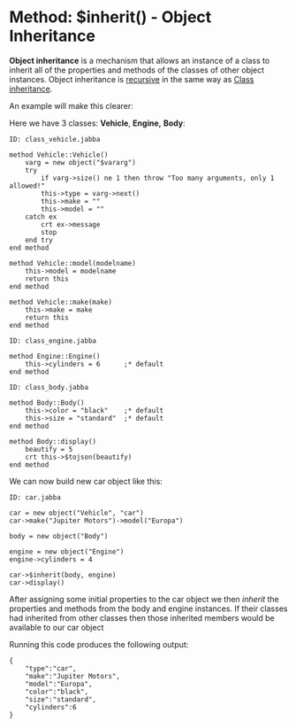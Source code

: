# Method: $inherit() - Object Inheritance

<PageHeader />

**Object inheritance** is a mechanism that allows an instance of a class to inherit all of the properties and methods of the classes of other object instances. Object inheritance is [recursive](./../dynamic-objects-inheritance) in the same way as [Class inheritance](./../method-$inherit%28%29---class-inheritance).

An example will make this clearer:

Here we have 3 classes: **Vehicle**, **Engine,** **Body**:

```
ID: class_vehicle.jabba

method Vehicle::Vehicle()
    varg = new object("$vararg")
    try
        if varg->size() ne 1 then throw "Too many arguments, only 1 allowed!"
        this->type = varg->next()
        this->make = ""
        this->model = ""
    catch ex
        crt ex->message
        stop
    end try
end method

method Vehicle::model(modelname)
    this->model = modelname
    return this
end method

method Vehicle::make(make)
    this->make = make
    return this
end method
```

```
ID: class_engine.jabba

method Engine::Engine()
    this->cylinders = 6      ;* default
end method
```

```
ID: class_body.jabba

method Body::Body()
    this->color = "black"    ;* default
    this->size = "standard"  ;* default
end method

method Body::display()
    beautify = 5
    crt this->$tojson(beautify)
end method
```

We can now build new car object like this:

```
ID: car.jabba

car = new object("Vehicle", "car")
car->make("Jupiter Motors")->model("Europa")

body = new object("Body")

engine = new object("Engine")
engine->cylinders = 4

car->$inherit(body, engine)
car->display()
```

After assigning some initial properties to the car object we then *inherit* the properties and methods from the body and engine instances. If their classes had inherited from other classes then those inherited members would be available to our car object

Running this code produces the following output:

```
{
    "type":"car",
    "make":"Jupiter Motors",
    "model":"Europa",
    "color":"black",
    "size":"standard",
    "cylinders":6
}
```

  
<PageFooter />
